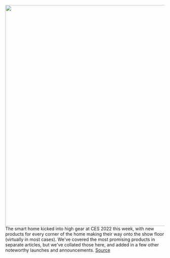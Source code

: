 <img src='https://cdn.vox-cdn.com/thumbor/gcKS2EY8rp9DWH0kME4nqnz29yk=/0x0:6720x4480/1200x675/filters:focal(2823x1703:3897x2777)/cdn.vox-cdn.com/uploads/chorus_image/image/70355138/Image_Roborock_S7_MaxV_Ultra_Lifestyle_3.0.jpg' width='700px' /><br/>
The smart home kicked into high gear at CES 2022 this week, with new products for every corner of the home making their way onto the show floor (virtually in most cases). We've covered the most promising products in separate articles, but we've collated those here, and added in a few other noteworthy launches and announcements.
<a href='https://www.theverge.com/22870187/smart-home-gadget-ces-2022-roundup-samsung-wemo-eve'> Source <a/>